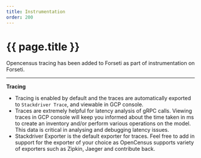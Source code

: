 ```yaml
---
title: Instrumentation
order: 200
---
```


# {{ page.title }}

Opencensus tracing has been added to Forseti as part of instrumentation on 
Forseti.

---

**Tracing**
* Tracing is enabled by default and the traces are automatically exported to 
`Stackdriver Trace`, and viewable in GCP console.
* Traces are extremely helpful for latency analysis of gRPC calls. Viewing 
traces in GCP console will keep you informed about the time taken in ms to 
create an inventory and/or perform various operations on the model. This data 
is critical in analysing and debugging latency issues. 
* Stackdriver Exporter is the default exporter for traces. Feel free to add in 
support for the exporter of your choice as OpenCensus supports variety of 
exporters such as Zipkin, Jaeger and contribute back. 



